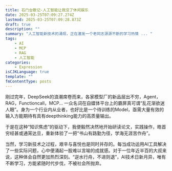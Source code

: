 ```yaml
---
title: 石门台散记-人工智能让我没了休闲娱乐
date: 2025-03-25T07:09:27.274Z
lastmod: 2025-03-25T07:09:28.873Z
draft: true
description: ""
summary: "人工智能新技术的涌现，正在激发一个老同志源源不断的学习热情 ... "
tags:
    - AI
    - MCP
    - RAG
    - 人工智能
categories:
    - Expression
isCJKLanguage: true
template: ""
fmContentType: posts
---
```


刚过完年，DeepSeek的浪潮席卷而来，各家模型厂的新品层出不穷，Agent，RAG，Functioncall，MCP... 一众名词在自媒体平台上的霸屏真可谓“乱花渐欲迷人眼”。身为一个行业内从业者，也好比是一个待训练的Model，亟需大量有效的输入方能期待有具有deepthinking能力的高质量输出。

于是在这种“知识焦虑”的驱动下，我便毅然决然地开始研读论文，实践操作，皓首穷经甚或通宵达旦，重新体验了一把“书山有路勤为径，学海无涯苦作舟”。

当然，学习新技术之过程，艰辛与喜悦也是同时并存的。每当成功运用AI工具解决了一些实际问题，心中便涌起一股难以言喻的成就感。对于一位年近半百的大叔来说，这种体会自然更加热烈深刻。“逆水行舟，不进则退”，AI技术日新月异，唯有不断学习，方能紧随时代步伐，不被社会所抛弃。